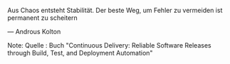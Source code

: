 Aus Chaos entsteht Stabilität. Der beste Weg, um Fehler zu vermeiden ist permanent zu
scheitern

 ― Androus Kolton
 
 Note:
 Quelle : Buch "Continuous Delivery: Reliable Software Releases through Build, Test, and Deployment Automation"
